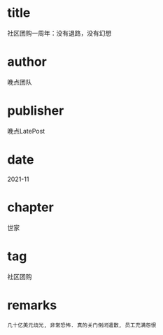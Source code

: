 # title
社区团购一周年：没有退路，没有幻想

# author
晚点团队

# publisher
晚点LatePost

# date
2021-11

# chapter
世家

# tag
社区团购

# remarks
`几十亿美元烧光, 非常恐怖. 真的关门倒闭遣散, 员工充满怨恨`
